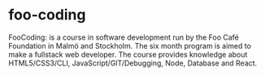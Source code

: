 # foo-coding
FooCoding: is a course in software development run by the Foo Café Foundation in Malmö and Stockholm. The six month program is aimed to make a fullstack web developer. The course provides knowledge about HTML5/CSS3/CLI, JavaScript/GIT/Debugging, Node, Database and React.
